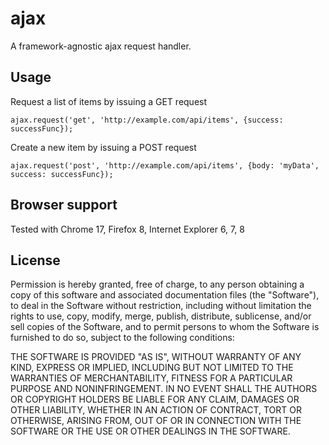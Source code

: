 ajax
====

A framework-agnostic ajax request handler.

Usage
-----

Request a list of items by issuing a GET request

    ajax.request('get', 'http://example.com/api/items', {success: successFunc});

Create a new item by issuing a POST request

    ajax.request('post', 'http://example.com/api/items', {body: 'myData', success: successFunc});

Browser support
---------------

Tested with Chrome 17, Firefox 8, Internet Explorer 6, 7, 8

License
-------

Permission is hereby granted, free of charge, to any person obtaining a copy of
this software and associated documentation files (the "Software"), to deal in
the Software without restriction, including without limitation the rights to
use, copy, modify, merge, publish, distribute, sublicense, and/or sell copies
of the Software, and to permit persons to whom the Software is furnished to do
so, subject to the following conditions:

THE SOFTWARE IS PROVIDED "AS IS", WITHOUT WARRANTY OF ANY KIND, EXPRESS OR
IMPLIED, INCLUDING BUT NOT LIMITED TO THE WARRANTIES OF MERCHANTABILITY,
FITNESS FOR A PARTICULAR PURPOSE AND NONINFRINGEMENT. IN NO EVENT SHALL THE
AUTHORS OR COPYRIGHT HOLDERS BE LIABLE FOR ANY CLAIM, DAMAGES OR OTHER
LIABILITY, WHETHER IN AN ACTION OF CONTRACT, TORT OR OTHERWISE, ARISING FROM,
OUT OF OR IN CONNECTION WITH THE SOFTWARE OR THE USE OR OTHER DEALINGS IN THE
SOFTWARE.
